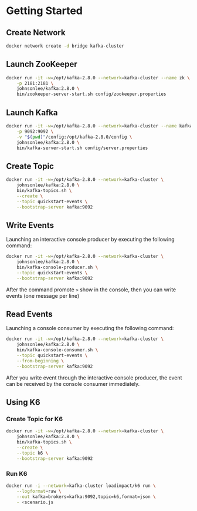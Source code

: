 # Getting Started

## Create Network

```bash
docker network create -d bridge kafka-cluster
```

## Launch ZooKeeper

```bash
docker run -it -w=/opt/kafka-2.8.0 --network=kafka-cluster --name zk \
    -p 2181:2181 \
    johnsonlee/kafka:2.8.0 \
    bin/zookeeper-server-start.sh config/zookeeper.properties
```

## Launch Kafka

```bash
docker run -it -w=/opt/kafka-2.8.0 --network=kafka-cluster --name kafka \
    -p 9092:9092 \
    -v "$(pwd)"/config:/opt/kafka-2.8.0/config \
    johnsonlee/kafka:2.8.0 \
    bin/kafka-server-start.sh config/server.properties
```

## Create Topic

```bash
docker run -it -w=/opt/kafka-2.8.0 --network=kafka-cluster \
    johnsonlee/kafka:2.8.0 \
    bin/kafka-topics.sh \
    --create \
    --topic quickstart-events \
    --bootstrap-server kafka:9092
```

## Write Events

Launching an interactive console producer by executing the following command:

```bash
docker run -it -w=/opt/kafka-2.8.0 --network=kafka-cluster \
    johnsonlee/kafka:2.8.0 \
    bin/kafka-console-producer.sh \
    --topic quickstart-events \
    --bootstrap-server kafka:9092
```

After the command promote `>` show in the console, then you can write events (one message per line)

## Read Events

Launching a console consumer by executing the following command:

```bash
docker run -it -w=/opt/kafka-2.8.0 --network=kafka-cluster \
    johnsonlee/kafka:2.8.0 \
    bin/kafka-console-consumer.sh \
    --topic quickstart-events \
    --from-beginning \
    --bootstrap-server kafka:9092
```

After you write event through the interactive console producer, the event can be received by the console consumer immediately.

## Using K6

### Create Topic for K6

```bash
docker run -it -w=/opt/kafka-2.8.0 --network=kafka-cluster \
    johnsonlee/kafka:2.8.0 \
    bin/kafka-topics.sh \
    --create \
    --topic k6 \
    --bootstrap-server kafka:9092
```

### Run K6

```bash
docker run -i --network=kafka-cluster loadimpact/k6 run \
    --logformat=raw \
    --out kafka=brokers=kafka:9092,topic=k6,format=json \
    - <scenario.js
```
